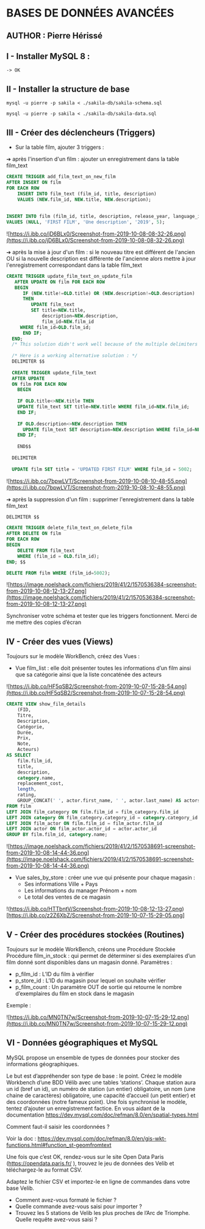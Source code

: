 # BASES DE DONNÉES AVANCÉES
## AUTHOR : Pierre Hérissé

## I - Installer MySQL 8 :

	-> OK

## II - Installer la structure de base

```console
mysql -u pierre -p sakila < ./sakila-db/sakila-schema.sql
```

```console
mysql -u pierre -p sakila < ./sakila-db/sakila-data.sql
```

## III - Créer des déclencheurs (Triggers)

- Sur la table film, ajouter 3 triggers :

➔ après l'insertion d'un film : ajouter un enregistrement dans la table film_text

```SQL
CREATE TRIGGER add_film_text_on_new_film 
AFTER INSERT ON film 
FOR EACH ROW
	INSERT INTO film_text (film_id, title, description)
	VALUES (NEW.film_id, NEW.title, NEW.description);
	
	
INSERT INTO film (film_id, title, description, release_year, language_id)
VALUES (NULL, 'FIRST FILM', 'Une description', '2019', 5);
```

![https://i.ibb.co/jD6BLx0/Screenshot-from-2019-10-08-08-32-26.png](https://i.ibb.co/jD6BLx0/Screenshot-from-2019-10-08-08-32-26.png)


➔ après la mise à jour d'un film : si le nouveau titre est différent de l'ancien OU
si la nouvelle description est différente de l'ancienne alors mettre à jour
l'enregistrement correspondant dans la table film_text

```SQL
CREATE TRIGGER update_film_text_on_update_film
   AFTER UPDATE ON film FOR EACH ROW
   BEGIN
      IF (NEW.title!=OLD.title) OR (NEW.description!=OLD.description)
      THEN
         UPDATE film_text
         SET title=NEW.title,
             description=NEW.description,
             film_id=NEW.film_id
	 WHERE film_id=OLD.film_id;
      END IF;
  END;
  /* This solution didn't work well because of the multiple delimiters */
  
  /* Here is a working alternative solution : */
  DELIMITER $$
  
  CREATE TRIGGER update_film_text
  AFTER UPDATE
  ON film FOR EACH ROW
    BEGIN
  
    IF OLD.title<>NEW.title THEN
    UPDATE film_text SET title=NEW.title WHERE film_id=NEW.film_id;
    END IF;
		
    IF OLD.description<>NEW.description THEN
      UPDATE film_text SET description=NEW.description WHERE film_id=NEW.film_id;
    END IF;
    
    END$$
  
  DELIMITER
 
  UPDATE film SET title = 'UPDATED FIRST FILM' WHERE film_id = 5002;
```

![https://i.ibb.co/7bpwLVT/Screenshot-from-2019-10-08-10-48-55.png](https://i.ibb.co/7bpwLVT/Screenshot-from-2019-10-08-10-48-55.png)


➔ après la suppression d'un film : supprimer l'enregistrement dans la table
film_text

```SQL
DELIMITER $$

CREATE TRIGGER delete_film_text_on_delete_film 
AFTER DELETE ON film
FOR EACH ROW
BEGIN
	DELETE FROM film_text
	WHERE (film_id = OLD.film_id);
END; $$

DELETE FROM film WHERE (film_id=5002);
```

![https://image.noelshack.com/fichiers/2019/41/2/1570536384-screenshot-from-2019-10-08-12-13-27.png](https://image.noelshack.com/fichiers/2019/41/2/1570536384-screenshot-from-2019-10-08-12-13-27.png)


Synchroniser votre schéma et tester que les triggers fonctionnent. Merci de me
mettre des copies d’écran


## IV - Créer des vues (Views)

Toujours sur le modèle WorkBench, créez des Vues :

- Vue film_list : elle doit présenter toutes les informations d’un film ainsi que sa
catégorie ainsi que la liste concaténée des acteurs

![https://i.ibb.co/HF5qSB2/Screenshot-from-2019-10-07-15-28-54.png](https://i.ibb.co/HF5qSB2/Screenshot-from-2019-10-07-15-28-54.png)

```SQL
CREATE VIEW show_film_details
	(FID,
	Titre,
	Description,
	Catégorie,
	Durée,
	Prix,
	Note,
	Acteurs) 
AS SELECT 
	film.film_id,
	title,
	description,
	category.name,
	replacement_cost,
	length,
	rating,
	GROUP_CONCAT(' ', actor.first_name, ' ', actor.last_name) AS actors
FROM film	
LEFT JOIN film_category ON film.film_id = film_category.film_id
LEFT JOIN category ON film_category.category_id = category.category_id
LEFT JOIN film_actor ON film.film_id = film_actor.film_id
LEFT JOIN actor ON film_actor.actor_id = actor.actor_id
GROUP BY film.film_id, category.name;
```

![https://image.noelshack.com/fichiers/2019/41/2/1570538691-screenshot-from-2019-10-08-14-44-36.png](https://image.noelshack.com/fichiers/2019/41/2/1570538691-screenshot-from-2019-10-08-14-44-36.png)


- Vue sales_by_store : créer une vue qui présente pour chaque magasin :
	- Ses informations Ville + Pays
	- Les informations du manager Prénom + nom
	- Le total des ventes de ce magasin

!(https://i.ibb.co/HTTbntV/Screenshot-from-2019-10-08-12-13-27.png)[https://i.ibb.co/z2Z6XbZ/Screenshot-from-2019-10-07-15-29-05.png]


## V - Créer des procédures stockées (Routines)

Toujours sur le modèle WorkBench, créons une Procédure Stockée
Procédure film_in_stock : qui permet de déterminer si des exemplaires d’un film
donné sont disponibles dans un magasin donné.
Paramètres :
- p_film_id : L’ID du film à vérifier
- p_store_id : L’ID du magasin pour lequel on souhaite vérifier
- p_film_count : Un paramètre OUT de sortie qui retourne le nombre d’exemplaires 
du film en stock dans le magasin

Exemple :

![https://i.ibb.co/MN0TN7w/Screenshot-from-2019-10-07-15-29-12.png](https://i.ibb.co/MN0TN7w/Screenshot-from-2019-10-07-15-29-12.png)


## VI - Données géographiques et MySQL

MySQL propose un ensemble de types de données pour stocker des informations
géographiques.

Le but est d’appréhender son type de base : le point.
Créez le modèle Workbench d’une BDD Vélib avec une tables ‘stations’. Chaque
station aura un id (bref un id), un numéro de station (un entier) obligatoire, un nom
(une chaine de caractères) obligatoire, une capacité d’accueil (un petit entier) et des
coordonnées (notre fameux point).
Une fois synchronisé le modèle, tentez d’ajouter un enregistrement factice. En vous
aidant de la documentation
https://dev.mysql.com/doc/refman/8.0/en/spatial-types.html

Comment faut-il saisir les coordonnées ?

Voir la doc : https://dev.mysql.com/doc/refman/8.0/en/gis-wkt-functions.html#function_st-geomfromtext

Une fois que c’est OK, rendez-vous sur le site Open Data Paris (https://opendata.paris.fr/ ), trouvez le jeu de données des Velib et téléchargez-le au format CSV.

Adaptez le fichier CSV et importez-le en ligne de commandes dans votre base Velib.
- Comment avez-vous formaté le fichier ?
- Quelle commande avez-vous saisi pour importer ?
- Trouvez les 5 stations de Velib les plus proches de l’Arc de Triomphe. Quelle requête avez-vous saisi ?
